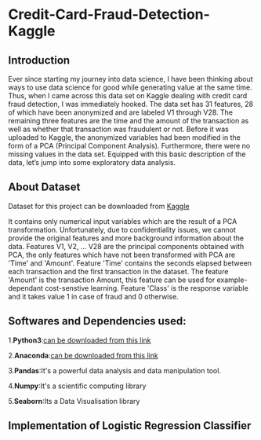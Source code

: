 # Credit-Card-Fraud-Detection-Kaggle

## Introduction
Ever since starting my journey into data science, I have been thinking about ways to use data science for good while generating value at the same time. Thus, when I came across this data set on Kaggle dealing with credit card fraud detection, I was immediately hooked. The data set has 31 features, 28 of which have been anonymized and are labeled V1 through V28. The remaining three features are the time and the amount of the transaction as well as whether that transaction was fraudulent or not. Before it was uploaded to Kaggle, the anonymized variables had been modified in the form of a PCA (Principal Component Analysis). Furthermore, there were no missing values in the data set. Equipped with this basic description of the data, let’s jump into some exploratory data analysis.

## About Dataset
Dataset for this project can be downloaded from [Kaggle](https://www.kaggle.com/mlg-ulb/creditcardfraud)

It contains only numerical input variables which are the result of a PCA transformation. Unfortunately, due to confidentiality issues, we cannot provide the original features and more background information about the data. Features V1, V2, … V28 are the principal components obtained with PCA, the only features which have not been transformed with PCA are 'Time' and 'Amount'. Feature 'Time' contains the seconds elapsed between each transaction and the first transaction in the dataset. The feature 'Amount' is the transaction Amount, this feature can be used for example-dependant cost-senstive learning. Feature 'Class' is the response variable and it takes value 1 in case of fraud and 0 otherwise.

## Softwares and Dependencies used:
 
  1.**Python3**:[can be downloaded from this link](https://www.python.org)
  
  2.**Anaconda**:[can be downloaded from this link](https://www.anaconda.com)
  
  3.**Pandas**:It's a powerful data analysis and data manipulation tool.
  
  4.**Numpy**:It's a scientific computing library
  
  5.**Seaborn**:Its a Data Visualisation library
 
 ## Implementation of Logistic Regression Classifier
 
